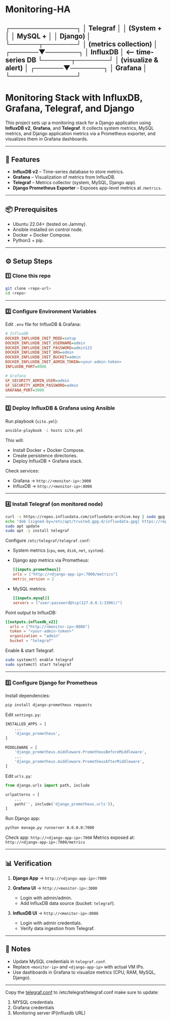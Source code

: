 # Monitoring-HA

┌──────────────┐
         │   Telegraf   │
         │  (System +   │
         │  MySQL +     │
         │  Django)     │
         └──────┬───────┘
                │
         (metrics collection)
                │
         ┌──────▼───────┐
         │  InfluxDB    │  <-- time-series DB
         └──────┬───────┘
                │
        (visualize & alert)
                │
         ┌──────▼───────┐
         │   Grafana    │
         └──────────────┘
---

# Monitoring Stack with InfluxDB, Grafana, Telegraf, and Django

This project sets up a monitoring stack for a Django application using **InfluxDB v2**, **Grafana**, and **Telegraf**.
It collects system metrics, MySQL metrics, and Django application metrics via a Prometheus exporter, and visualizes them in Grafana dashboards.

---

## 🚀 Features

* **InfluxDB v2** – Time-series database to store metrics.
* **Grafana** – Visualization of metrics from InfluxDB.
* **Telegraf** – Metrics collector (system, MySQL, Django app).
* **Django Prometheus Exporter** – Exposes app-level metrics at `/metrics`.

---

## 📦 Prerequisites

* Ubuntu 22.04+ (tested on Jammy).
* Ansible installed on control node.
* Docker + Docker Compose.
* Python3 + pip.

---

## ⚙️ Setup Steps

### 1️⃣ Clone this repo

```bash
git clone <repo-url>
cd <repo>
```

---

### 2️⃣ Configure Environment Variables

Edit `.env` file for InfluxDB & Grafana:

```ini
# InfluxDB
DOCKER_INFLUXDB_INIT_MODE=setup
DOCKER_INFLUXDB_INIT_USERNAME=admin
DOCKER_INFLUXDB_INIT_PASSWORD=admin123
DOCKER_INFLUXDB_INIT_ORG=admin
DOCKER_INFLUXDB_INIT_BUCKET=admin
DOCKER_INFLUXDB_INIT_ADMIN_TOKEN=<your-admin-token>
INFLUXDB_PORT=8086

# Grafana
GF_SECURITY_ADMIN_USER=admin
GF_SECURITY_ADMIN_PASSWORD=admin
GRAFANA_PORT=3000
```

---

### 3️⃣ Deploy InfluxDB & Grafana using Ansible

Run playbook (`site.yml`):

```bash
ansible-playbook -i hosts site.yml
```

This will:

* Install Docker + Docker Compose.
* Create persistence directories.
* Deploy InfluxDB + Grafana stack.

Check services:

* Grafana → `http://<monitor-ip>:3000`
* InfluxDB → `http://<monitor-ip>:8086`

---

### 4️⃣ Install Telegraf (on monitored node)

```bash
curl -s https://repos.influxdata.com/influxdata-archive.key | sudo gpg --dearmor -o /etc/apt/trusted.gpg.d/influxdata.gpg
echo "deb [signed-by=/etc/apt/trusted.gpg.d/influxdata.gpg] https://repos.influxdata.com/ubuntu jammy stable" | sudo tee /etc/apt/sources.list.d/influxdata.list
sudo apt update
sudo apt -y install telegraf
```

Configure `/etc/telegraf/telegraf.conf`:

* System metrics (`cpu`, `mem`, `disk`, `net`, `system`).
* Django app metrics via Prometheus:

  ```toml
  [[inputs.prometheus]]
  urls = ["http://<django-app-ip>:7000/metrics"]
  metric_version = 2
  ```
* MySQL metrics:

  ```toml
  [[inputs.mysql]]
  servers = ["user:password@tcp(127.0.0.1:3306)/"]
  ```

Point output to InfluxDB:

```toml
[[outputs.influxdb_v2]]
  urls = ["http://<monitor-ip>:8086"]
  token = "<your-admin-token>"
  organization = "admin"
  bucket = "telegraf"
```

Enable & start Telegraf:

```bash
sudo systemctl enable telegraf
sudo systemctl start telegraf
```

---

### 5️⃣ Configure Django for Prometheus

Install dependencies:

```bash
pip install django-prometheus requests
```

Edit `settings.py`:

```python
INSTALLED_APPS = [
    ...
    'django_prometheus',
]

MIDDLEWARE = [
    'django_prometheus.middleware.PrometheusBeforeMiddleware',
    ...
    'django_prometheus.middleware.PrometheusAfterMiddleware',
]
```

Edit `urls.py`:

```python
from django.urls import path, include

urlpatterns = [
    ...
    path('', include('django_prometheus.urls')),
]
```

Run Django app:

```bash
python manage.py runserver 0.0.0.0:7000
```

Check app:
`http://<django-app-ip>:7000`
Metrics exposed at:
`http://<django-app-ip>:7000/metrics`

---

## 📊 Verification

1. **Django App** → `http://<django-app-ip>:7000`
2. **Grafana UI** → `http://<monitor-ip>:3000`

   * Login with admin/admin.
   * Add InfluxDB data source (bucket: `telegraf`).
3. **InfluxDB UI** → `http://<monitor-ip>:8086`

   * Login with admin credentials.
   * Verify data ingestion from Telegraf.

---

## 📌 Notes

* Update MySQL credentials in `telegraf.conf`.
* Replace `<monitor-ip>` and `<django-app-ip>` with actual VM IPs.
* Use dashboards in Grafana to visualize metrics (CPU, RAM, MySQL, Django).

---
Copy the [telegraf.conf](./telegraf.conf) to /etc/telegraf/telegraf.conf
make sure to update:
1. MYSQL credentials
2. Grafana credentials
3. Monitoring server IP(influxdb URL)
